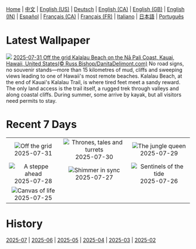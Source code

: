 [Home](../README.md) | [中文](zh-CN.md) | [English (US)](en-US.md) | [Deutsch](de-DE.md) | [English (CA)](en-CA.md) | [English (GB)](en-GB.md) | [English (IN)](en-IN.md) | [Español](es-ES.md) | [Français (CA)](fr-CA.md) | [Français (FR)](fr-FR.md) | [Italiano](it-IT.md) | [日本語](ja-JP.md) | [Português](pt-BR.md)

# Latest Wallpaper
![](https://www.bing.com/th?id=OHR.NaPaliKauai_EN-IN8581936308_UHD.jpg)
[2025-07-31 Off the grid Kalalau Beach on the Nā Pali Coast, Kauai, Hawaii, United States(© Russ Bishop/DanitaDelimont.com)](https://www.bing.com/th?id=OHR.NaPaliKauai_EN-IN8581936308_UHD.jpg)
No road signs, no souvenir stands—more than 15 kilometres of mud, cliffs and sweeping views leading to one of Hawaii's most remote beaches. Kalalau Beach, at the end of Kauai's Kalalau Trail, is where tired feet meet a sandy reward. The only land access is the trail itself, a rugged trek through valleys and along coastal cliffs. During summer, some arrive by kayak, but all visitors need permits to stay.

# Recent 7 Days
|  |  |  |
|:---:|:---:|:---:|
| ![](https://www.bing.com/th?id=OHR.NaPaliKauai_EN-IN8581936308_400x240.jpg "Off the grid") 2025-07-31 | ![](https://www.bing.com/th?id=OHR.AgraFortInside_EN-IN8393128269_400x240.jpg "Thrones, tales and turrets") 2025-07-30 | ![](https://www.bing.com/th?id=OHR.TigerDay_EN-IN7892479996_400x240.jpg "The jungle queen") 2025-07-29 |
| ![](https://www.bing.com/th?id=OHR.MongoliaYurts_EN-IN7630812242_400x240.jpg "A steppe ahead") 2025-07-28 | ![](https://www.bing.com/th?id=OHR.BlackfinBarracuda_EN-IN7426359144_400x240.jpg "Shimmer in sync") 2025-07-27 | ![](https://www.bing.com/th?id=OHR.MangroveTwilight_EN-IN7237460897_400x240.jpg "Sentinels of the tide") 2025-07-26 |
| ![](https://www.bing.com/th?id=OHR.LasPalmas_EN-IN7081028129_400x240.jpg "Canvas of life") 2025-07-25 |  |  |

# History
[2025-07](../archives/wallpaper/en-IN/w_2025_07.md) | [2025-06](../archives/wallpaper/en-IN/w_2025_06.md) | [2025-05](../archives/wallpaper/en-IN/w_2025_05.md) | [2025-04](../archives/wallpaper/en-IN/w_2025_04.md) | [2025-03](../archives/wallpaper/en-IN/w_2025_03.md) | [2025-02](../archives/wallpaper/en-IN/w_2025_02.md)
